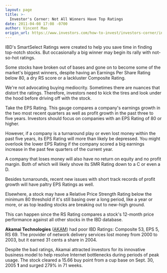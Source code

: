 ```yaml
---
layout: page
title: >-
  Investor's Corner: Not All Winners Have Top Ratings
date: 2011-04-08 17:08 -0700
author: Vincent Mao
origin_url: https://www.investors.com/how-to-invest/investors-corner/investors-corner-not-all-winners-have-top-ratings/
---
```


IBD's SmartSelect Ratings were created to help you save time in finding top-notch stocks. But occasionally a big winner may begin its rally with not-so-hot ratings.

Some stocks have broken out of bases and gone on to become some of the market's biggest winners, despite having an Earnings Per Share Rating below 80, a dry RS score or a lackluster Composite Rating.

We're not advocating buying mediocrity. Sometimes there are nuances that distort the ratings. Therefore, investors need to kick the tires and look under the hood before driving off with the stock.

Take the EPS Rating. This gauge compares a company's earnings growth in the two most recent quarters as well as profit growth in the past three to five years. Investors should focus on companies with an EPS Rating of 80 or higher.

However, if a company is a turnaround play or even lost money within the past five years, its EPS Rating will more than likely be depressed. You might overlook the lower EPS Rating if the company scored a big earnings increase in the past few quarters of the current year.

A company that loses money will also have no return on equity and no profit margin. Both of which will likely shove its SMR Rating down to a C or even a D.

Besides turnarounds, recent new issues with short track records of profit growth will have paltry EPS Ratings as well.

Elsewhere, a stock may have a Relative Price Strength Rating below the minimum 80 threshold if it's still basing over a long period, like a year or more, or as top leading stocks are breaking out to new-high ground.

This can happen since the RS Rating compares a stock's 12-month price performance against all other stocks in the IBD database.

**Akamai Technologies** ([AKAM](https://research.investors.com/quote.aspx?symbol=AKAM)) had poor IBD Ratings: Composite 53, EPS 5, RS 69. The provider of network delivery services lost money from 2000 to 2003, but it earned 31 cents a share in 2004.

Despite the bad ratings, Akamai attracted investors for its innovative business model to help resolve Internet bottlenecks during periods of peak usage. The stock cleared a 15.66 buy point from a cup base on Sept. 30, 2005 **1** and surged 279% in 71 weeks.
